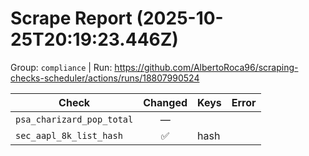 # Scrape Report (2025-10-25T20:19:23.446Z)

Group: `compliance`  |  Run: https://github.com/AlbertoRoca96/scraping-checks-scheduler/actions/runs/18807990524

| Check | Changed | Keys | Error |
|---|:---:|:--|:--|
| `psa_charizard_pop_total` | — |  |  |
| `sec_aapl_8k_list_hash` | ✅ | hash |  |
